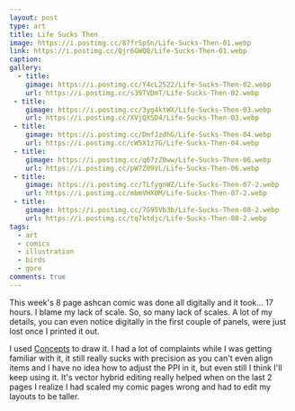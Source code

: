 ```yaml
---
layout: post
type: art
title: Life Sucks Then
image: https://i.postimg.cc/87frSpSn/Life-Sucks-Then-01.webp
link: https://i.postimg.cc/Qjr6GWQB/Life-Sucks-Then-01.webp
caption: 
gallery:
  - title: 
    gimage: https://i.postimg.cc/Y4cL2522/Life-Sucks-Then-02.webp
    url: https://i.postimg.cc/s39TVDmT/Life-Sucks-Then-02.webp
 - title: 
    gimage: https://i.postimg.cc/3yg4ktWX/Life-Sucks-Then-03.webp
    url: https://i.postimg.cc/XVjQXSD4/Life-Sucks-Then-03.webp
 - title: 
    gimage: https://i.postimg.cc/DmfJzdhG/Life-Sucks-Then-04.webp
    url: https://i.postimg.cc/cW5X1z7G/Life-Sucks-Then-04.webp
 - title: 
    gimage: https://i.postimg.cc/q67zZ0ww/Life-Sucks-Then-06.webp
    url: https://i.postimg.cc/pW7Z09VL/Life-Sucks-Then-06.webp
 - title: 
    gimage: https://i.postimg.cc/TLfygnWZ/Life-Sucks-Then-07-2.webp
    url: https://i.postimg.cc/mbmVHX0M/Life-Sucks-Then-07-2.webp
 - title: 
    gimage: https://i.postimg.cc/7G95Vb3b/Life-Sucks-Then-08-2.webp
    url: https://i.postimg.cc/tq7ktdjc/Life-Sucks-Then-08-2.webp
tags:
  - art
  - comics
  - illustration
  - birds
  - gore
comments: true
---
```

This week's 8 page ashcan comic was done all digitally and it took... 17 hours.    I blame my lack of scale.  So, so many lack of scales.  A lot of my details, you can even notice digitally in the first couple of panels, were just lost once I printed it out.

I used [Concepts](https://concepts.app/) to draw it.  I had a lot of complaints while I was getting familiar with it, it still really sucks with precision as you can't even align items and I have no idea how to adjust the PPI in it, but even still I think I'll keep using it.  It's vector hybrid editing really helped when on the last 2 pages I realize I had scaled my comic pages wrong and had to edit my layouts to be taller.